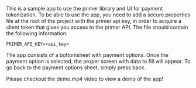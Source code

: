This is a sample app to use the primer library and UI for payment tokenization. 
To be able to use the app, you need to add a secure.properties file at the root of the project with the primer api key,
in order to acquire a client token that gives you access to the primer API.
The file should contain the following information:

`PRIMER_API_KEY=<api_key>`

The app consists of a bottomsheet with payment options. Once the payment option is selected, the proper screen with data to fill will appear. 
To go back to the payment options sheet, simply press back.

Please checkout the demo.mp4 video to view a demo of the app!
